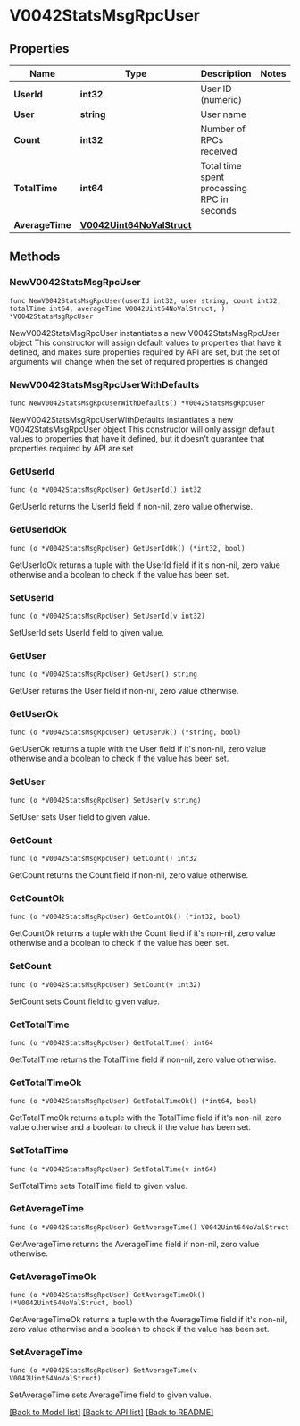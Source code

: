 # V0042StatsMsgRpcUser

## Properties

Name | Type | Description | Notes
------------ | ------------- | ------------- | -------------
**UserId** | **int32** | User ID (numeric) | 
**User** | **string** | User name | 
**Count** | **int32** | Number of RPCs received | 
**TotalTime** | **int64** | Total time spent processing RPC in seconds | 
**AverageTime** | [**V0042Uint64NoValStruct**](V0042Uint64NoValStruct.md) |  | 

## Methods

### NewV0042StatsMsgRpcUser

`func NewV0042StatsMsgRpcUser(userId int32, user string, count int32, totalTime int64, averageTime V0042Uint64NoValStruct, ) *V0042StatsMsgRpcUser`

NewV0042StatsMsgRpcUser instantiates a new V0042StatsMsgRpcUser object
This constructor will assign default values to properties that have it defined,
and makes sure properties required by API are set, but the set of arguments
will change when the set of required properties is changed

### NewV0042StatsMsgRpcUserWithDefaults

`func NewV0042StatsMsgRpcUserWithDefaults() *V0042StatsMsgRpcUser`

NewV0042StatsMsgRpcUserWithDefaults instantiates a new V0042StatsMsgRpcUser object
This constructor will only assign default values to properties that have it defined,
but it doesn't guarantee that properties required by API are set

### GetUserId

`func (o *V0042StatsMsgRpcUser) GetUserId() int32`

GetUserId returns the UserId field if non-nil, zero value otherwise.

### GetUserIdOk

`func (o *V0042StatsMsgRpcUser) GetUserIdOk() (*int32, bool)`

GetUserIdOk returns a tuple with the UserId field if it's non-nil, zero value otherwise
and a boolean to check if the value has been set.

### SetUserId

`func (o *V0042StatsMsgRpcUser) SetUserId(v int32)`

SetUserId sets UserId field to given value.


### GetUser

`func (o *V0042StatsMsgRpcUser) GetUser() string`

GetUser returns the User field if non-nil, zero value otherwise.

### GetUserOk

`func (o *V0042StatsMsgRpcUser) GetUserOk() (*string, bool)`

GetUserOk returns a tuple with the User field if it's non-nil, zero value otherwise
and a boolean to check if the value has been set.

### SetUser

`func (o *V0042StatsMsgRpcUser) SetUser(v string)`

SetUser sets User field to given value.


### GetCount

`func (o *V0042StatsMsgRpcUser) GetCount() int32`

GetCount returns the Count field if non-nil, zero value otherwise.

### GetCountOk

`func (o *V0042StatsMsgRpcUser) GetCountOk() (*int32, bool)`

GetCountOk returns a tuple with the Count field if it's non-nil, zero value otherwise
and a boolean to check if the value has been set.

### SetCount

`func (o *V0042StatsMsgRpcUser) SetCount(v int32)`

SetCount sets Count field to given value.


### GetTotalTime

`func (o *V0042StatsMsgRpcUser) GetTotalTime() int64`

GetTotalTime returns the TotalTime field if non-nil, zero value otherwise.

### GetTotalTimeOk

`func (o *V0042StatsMsgRpcUser) GetTotalTimeOk() (*int64, bool)`

GetTotalTimeOk returns a tuple with the TotalTime field if it's non-nil, zero value otherwise
and a boolean to check if the value has been set.

### SetTotalTime

`func (o *V0042StatsMsgRpcUser) SetTotalTime(v int64)`

SetTotalTime sets TotalTime field to given value.


### GetAverageTime

`func (o *V0042StatsMsgRpcUser) GetAverageTime() V0042Uint64NoValStruct`

GetAverageTime returns the AverageTime field if non-nil, zero value otherwise.

### GetAverageTimeOk

`func (o *V0042StatsMsgRpcUser) GetAverageTimeOk() (*V0042Uint64NoValStruct, bool)`

GetAverageTimeOk returns a tuple with the AverageTime field if it's non-nil, zero value otherwise
and a boolean to check if the value has been set.

### SetAverageTime

`func (o *V0042StatsMsgRpcUser) SetAverageTime(v V0042Uint64NoValStruct)`

SetAverageTime sets AverageTime field to given value.



[[Back to Model list]](../README.md#documentation-for-models) [[Back to API list]](../README.md#documentation-for-api-endpoints) [[Back to README]](../README.md)


